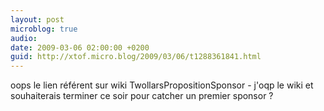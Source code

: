 ```yaml
---
layout: post
microblog: true
audio: 
date: 2009-03-06 02:00:00 +0200
guid: http://xtof.micro.blog/2009/03/06/t1288361841.html
---
```

oops le lien référent sur wiki TwollarsPropositionSponsor - j'oqp le wiki et souhaiterais terminer ce soir pour catcher un premier sponsor ?
